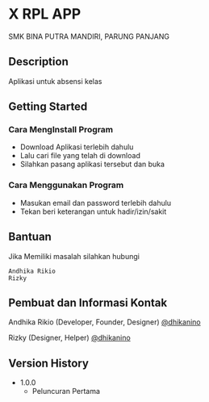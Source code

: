 # X RPL APP

SMK BINA PUTRA MANDIRI, PARUNG PANJANG

## Description

Aplikasi untuk absensi kelas

## Getting Started


### Cara MengInstall Program

* Download Aplikasi terlebih dahulu
* Lalu cari file yang telah di download
* Silahkan pasang aplikasi tersebut dan buka

### Cara Menggunakan Program

* Masukan email dan password terlebih dahulu 
* Tekan beri keterangan untuk hadir/izin/sakit

## Bantuan

Jika Memiliki masalah silahkan hubungi
```
Andhika Rikio
Rizky
```

## Pembuat dan Informasi Kontak

Andhika Rikio (Developer, Founder, Designer)
[@dhikanino](https://www.instagram.com/dhikanino)

Rizky (Designer, Helper)
[@dhikanino](https://www.instagram.com/dhikanino)

## Version History

<!-- * 0.2
    * Various bug fixes and optimizations
    * See [commit change]() or See [release history]() -->
* 1.0.0
    * Peluncuran Pertama
